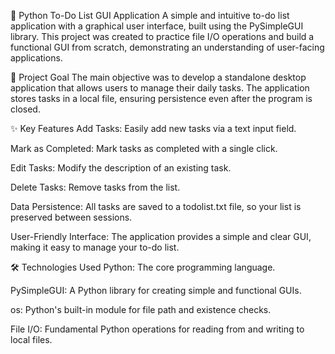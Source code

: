 📝 Python To-Do List GUI Application
A simple and intuitive to-do list application with a graphical user interface, built using the PySimpleGUI library. This project was created to practice file I/O operations and build a functional GUI from scratch, demonstrating an understanding of user-facing applications.

🎯 Project Goal
The main objective was to develop a standalone desktop application that allows users to manage their daily tasks. The application stores tasks in a local file, ensuring persistence even after the program is closed.

✨ Key Features
Add Tasks: Easily add new tasks via a text input field.

Mark as Completed: Mark tasks as completed with a single click.

Edit Tasks: Modify the description of an existing task.

Delete Tasks: Remove tasks from the list.

Data Persistence: All tasks are saved to a todolist.txt file, so your list is preserved between sessions.

User-Friendly Interface: The application provides a simple and clear GUI, making it easy to manage your to-do list.

🛠️ Technologies Used
Python: The core programming language.

PySimpleGUI: A Python library for creating simple and functional GUIs.

os: Python's built-in module for file path and existence checks.

File I/O: Fundamental Python operations for reading from and writing to local files.
